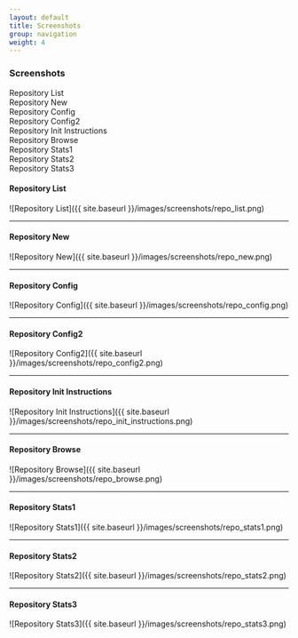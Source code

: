 ```yaml
---
layout: default
title: Screenshots
group: navigation
weight: 4
---
```


<div id="toc">
  <h3>Screenshots</h3>

  <ul>
    <li><a href="#repository-list">Repository List</a></li>
    <li><a href="#repository-new">Repository New</a></li>
    <li><a href="#repository-config">Repository Config</a></li>
    <li><a href="#repository-config2">Repository Config2</a></li>
    <li><a href="#repository-init_instructions">Repository Init Instructions</a></li>
    <li><a href="#repository-browse">Repository Browse</a></li>
    <li><a href="#repository-stats1">Repository Stats1</a></li>
    <li><a href="#repository-stats2">Repository Stats2</a></li>
    <li><a href="#repository-stats3">Repository Stats3</a></li>
  </ul>
</div>

#### Repository List

![Repository List]({{ site.baseurl }}/images/screenshots/repo_list.png)

***

#### Repository New

![Repository New]({{ site.baseurl }}/images/screenshots/repo_new.png)

***

#### Repository Config

![Repository Config]({{ site.baseurl }}/images/screenshots/repo_config.png)

***

#### Repository Config2

![Repository Config2]({{ site.baseurl }}/images/screenshots/repo_config2.png)

***

#### Repository Init Instructions

![Repository Init Instructions]({{ site.baseurl }}/images/screenshots/repo_init_instructions.png)

***

#### Repository Browse

![Repository Browse]({{ site.baseurl }}/images/screenshots/repo_browse.png)

***

#### Repository Stats1

![Repository Stats1]({{ site.baseurl }}/images/screenshots/repo_stats1.png)

***

#### Repository Stats2

![Repository Stats2]({{ site.baseurl }}/images/screenshots/repo_stats2.png)

***

#### Repository Stats3

![Repository Stats3]({{ site.baseurl }}/images/screenshots/repo_stats3.png)
